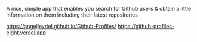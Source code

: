 A nice, simple app that enables you search for Github users & obtain a little information on them including their latest repositories 

https://angeljeyriel.github.io/Github-Profiles/
https://github-profiles-eight.vercel.app
